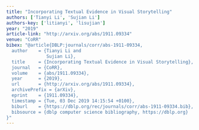 ```yaml
---
title: "Incorporating Textual Evidence in Visual Storytelling"
authors: ['Tianyi Li', 'Sujian Li']
authors-key: ['litianyi', 'lisujian']
year: "2019"
article-link: "http://arxiv.org/abs/1911.09334"
venue: "CoRR"
bibex: "@article{DBLP:journals/corr/abs-1911-09334,
  author    = {Tianyi Li and
               Sujian Li},
  title     = {Incorporating Textual Evidence in Visual Storytelling},
  journal   = {CoRR},
  volume    = {abs/1911.09334},
  year      = {2019},
  url       = {http://arxiv.org/abs/1911.09334},
  archivePrefix = {arXiv},
  eprint    = {1911.09334},
  timestamp = {Tue, 03 Dec 2019 14:15:54 +0100},
  biburl    = {https://dblp.org/rec/journals/corr/abs-1911-09334.bib},
  bibsource = {dblp computer science bibliography, https://dblp.org}
}"
---
```

